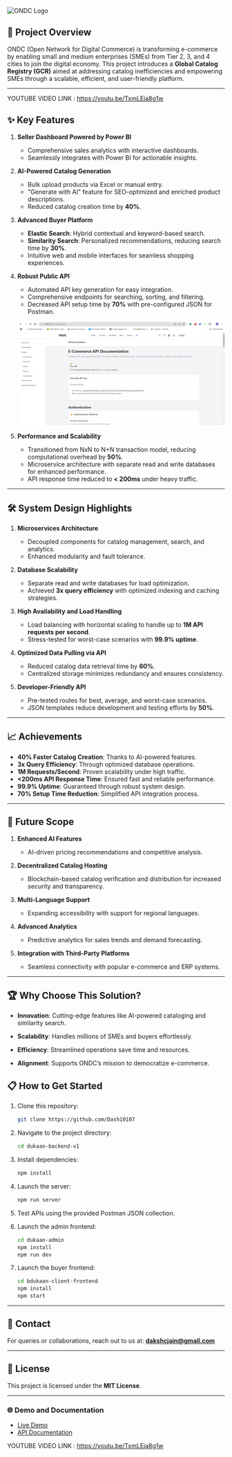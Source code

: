 

![ONDC Logo](https://ondc.org/assets/theme/images/ondc_registered_logo.svg?v=647f8c4bce)

## 🚀 Project Overview



ONDC (Open Network for Digital Commerce) is transforming e-commerce by enabling small and medium enterprises (SMEs) from Tier 2, 3, and 4 cities to join the digital economy. This project introduces a **Global Catalog Registry (GCR)** aimed at addressing catalog inefficiencies and empowering SMEs through a scalable, efficient, and user-friendly platform.

---

YOUTUBE VIDEO LINK : https://youtu.be/TxmLEja8g1w
## ✨ Key Features

1. **Seller Dashboard Powered by Power BI**
   - Comprehensive sales analytics with interactive dashboards.
   - Seamlessly integrates with Power BI for actionable insights.

2. **AI-Powered Catalog Generation**
   - Bulk upload products via Excel or manual entry.
   - "Generate with AI" feature for SEO-optimized and enriched product descriptions.
   - Reduced catalog creation time by **40%**.

3. **Advanced Buyer Platform**
   - **Elastic Search**: Hybrid contextual and keyword-based search.
   - **Similarity Search**: Personalized recommendations, reducing search time by **30%**.
   - Intuitive web and mobile interfaces for seamless shopping experiences.

4. **Robust Public API**
   - Automated API key generation for easy integration.
   - Comprehensive endpoints for searching, sorting, and filtering.
   - Decreased API setup time by **70%** with pre-configured JSON for Postman.

   ![alt text](image.png)

5. **Performance and Scalability**
   - Transitioned from NxN to N+N transaction model, reducing computational overhead by **50%**.
   - Microservice architecture with separate read and write databases for enhanced performance.
   - API response time reduced to **< 200ms** under heavy traffic.

---

## 🛠️ System Design Highlights

1. **Microservices Architecture**
   - Decoupled components for catalog management, search, and analytics.
   - Enhanced modularity and fault tolerance.

2. **Database Scalability**
   - Separate read and write databases for load optimization.
   - Achieved **3x query efficiency** with optimized indexing and caching strategies.

3. **High Availability and Load Handling**
   - Load balancing with horizontal scaling to handle up to **1M API requests per second**.
   - Stress-tested for worst-case scenarios with **99.9% uptime**.

4. **Optimized Data Pulling via API**
   - Reduced catalog data retrieval time by **60%**.
   - Centralized storage minimizes redundancy and ensures consistency.

5. **Developer-Friendly API**
   - Pre-tested routes for best, average, and worst-case scenarios.
   - JSON templates reduce development and testing efforts by **50%**.

---

## 📈 Achievements

- **40% Faster Catalog Creation**: Thanks to AI-powered features.
- **3x Query Efficiency**: Through optimized database operations.
- **1M Requests/Second**: Proven scalability under high traffic.
- **<200ms API Response Time**: Ensured fast and reliable performance.
- **99.9% Uptime**: Guaranteed through robust system design.
- **70% Setup Time Reduction**: Simplified API integration process.

---

## 🌟 Future Scope

1. **Enhanced AI Features**
   - AI-driven pricing recommendations and competitive analysis.

2. **Decentralized Catalog Hosting**
   - Blockchain-based catalog verification and distribution for increased security and transparency.

3. **Multi-Language Support**
   - Expanding accessibility with support for regional languages.

4. **Advanced Analytics**
   - Predictive analytics for sales trends and demand forecasting.

5. **Integration with Third-Party Platforms**
   - Seamless connectivity with popular e-commerce and ERP systems.

---

## 🏆 Why Choose This Solution?

- **Innovation**: Cutting-edge features like AI-powered cataloging and similarity search.
 
- **Scalability**: Handles millions of SMEs and buyers effortlessly.
  
- **Efficiency**: Streamlined operations save time and resources.
  
- **Alignment**: Supports ONDC’s mission to democratize e-commerce.



## 📋 How to Get Started

1. Clone this repository:
   ```bash
   git clone https://github.com/Dash10107
   ```
2. Navigate to the project directory:
   ```bash
   cd dukaan-backend-v1
   ```
3. Install dependencies:
   ```bash
   npm install
   ```
4. Launch the server:
   ```bash
   npm run server
   ```
5. Test APIs using the provided Postman JSON collection.

6. Launch the admin frontend:
   ```bash
   cd dukaan-admin
   npm install
   npm run dev
   ```

7. Launch the buyer frontend:
   ```bash
   cd bdukaan-client-frontend
   npm install
   npm start
   ```

---

## 📧 Contact
For queries or collaborations, reach out to us at: **[dakshcjain@gmail.com](mailto:dakshcjain@gmail.com)**

---

## 📄 License
This project is licensed under the **MIT License**.

---

### 🌐 Demo and Documentation
- [Live Demo](#)
- [API Documentation](#)

YOUTUBE VIDEO LINK : https://youtu.be/TxmLEja8g1w
